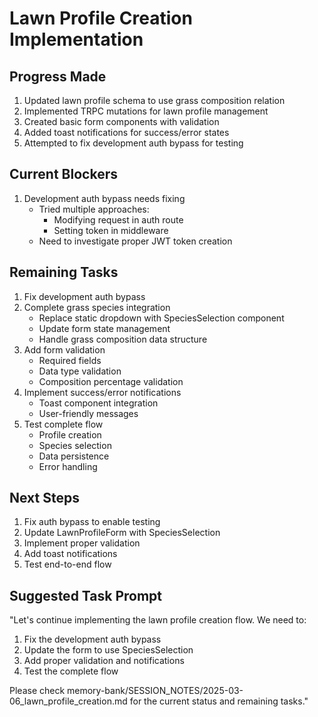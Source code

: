 # Lawn Profile Creation Implementation

## Progress Made
1. Updated lawn profile schema to use grass composition relation
2. Implemented TRPC mutations for lawn profile management
3. Created basic form components with validation
4. Added toast notifications for success/error states
5. Attempted to fix development auth bypass for testing

## Current Blockers
1. Development auth bypass needs fixing
   - Tried multiple approaches:
     - Modifying request in auth route
     - Setting token in middleware
   - Need to investigate proper JWT token creation

## Remaining Tasks
1. Fix development auth bypass
2. Complete grass species integration
   - Replace static dropdown with SpeciesSelection component
   - Update form state management
   - Handle grass composition data structure
3. Add form validation
   - Required fields
   - Data type validation
   - Composition percentage validation
4. Implement success/error notifications
   - Toast component integration
   - User-friendly messages
5. Test complete flow
   - Profile creation
   - Species selection
   - Data persistence
   - Error handling

## Next Steps
1. Fix auth bypass to enable testing
2. Update LawnProfileForm with SpeciesSelection
3. Implement proper validation
4. Add toast notifications
5. Test end-to-end flow

## Suggested Task Prompt
"Let's continue implementing the lawn profile creation flow. We need to:
1. Fix the development auth bypass
2. Update the form to use SpeciesSelection
3. Add proper validation and notifications
4. Test the complete flow

Please check memory-bank/SESSION_NOTES/2025-03-06_lawn_profile_creation.md for the current status and remaining tasks."